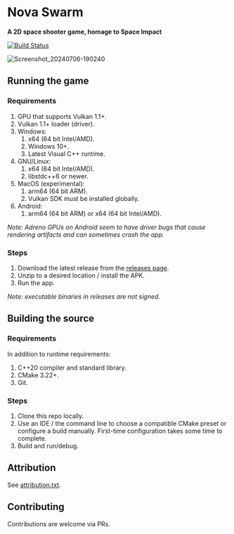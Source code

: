 # Nova Swarm

**A 2D space shooter game, homage to Space Impact**

[![Build Status](https://github.com/cpp-gamedev/spaced/actions/workflows/ci.yml/badge.svg)](https://github.com/cpp-gamedev/spaced/actions/workflows/ci.yml)

![Screenshot_20240706-190240](https://github.com/cpp-gamedev/spaced/assets/16272243/ca360512-43dc-4a18-a286-ed9d7f6f4171)

## Running the game

### Requirements

1. GPU that supports Vulkan 1.1+.
1. Vulkan 1.1+ loader (driver).
1. Windows:
    1. x64 (64 bit Intel/AMD).
    1. Windows 10+.
    1. Latest Visual C++ runtime.
1. GNU/Linux:
    1. x64 (64 bit Intel/AMD).
    1. libstdc++6 or newer.
1. MacOS (experimental):
    1. arm64 (64 bit ARM).
    1. Vulkan SDK must be installed globally.
1. Android:
    1. arm64 (64 bit ARM) or x64 (64 bit Intel/AMD).

*Note: Adreno GPUs on Android seem to have driver bugs that cause rendering artifacts and can sometimes crash the app.*

### Steps

1. Download the latest release from the [releases page](https://github.com/cpp-gamedev/spaced/releases).
2. Unzip to a desired location / install the APK.
3. Run the app.

*Note: executable binaries in releases are not signed.*

## Building the source

### Requirements

In addition to runtime requirements:

1. C++20 compiler and standard library.
1. CMake 3.22+.
1. Git.

### Steps

1. Clone this repo locally.
1. Use an IDE / the command line to choose a compatible CMake preset or configure a build manually. First-time configuration takes some time to complete.
1. Build and run/debug.

## Attribution

See [attribution.txt](attribution.txt).

## Contributing

Contributions are welcome via PRs.
